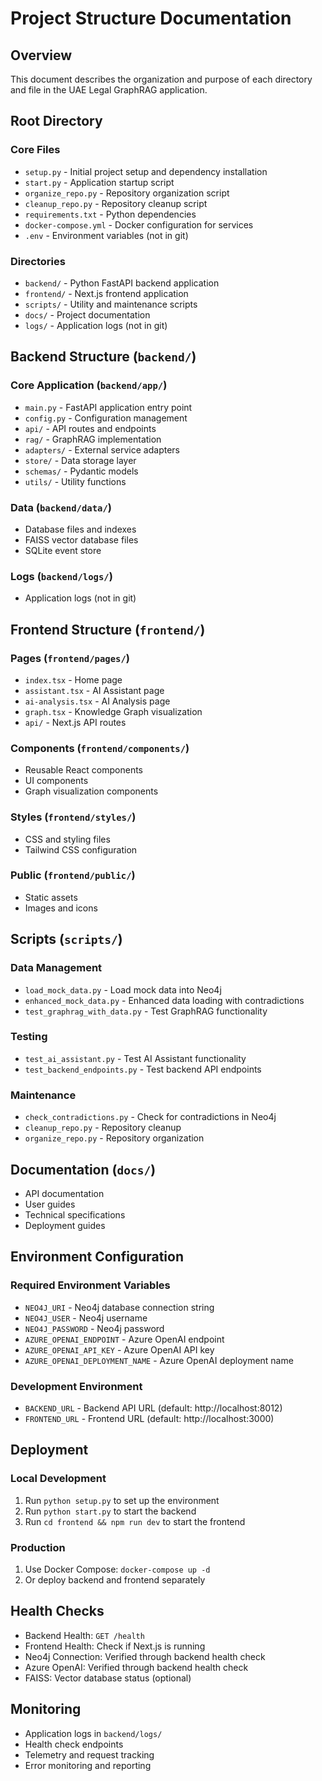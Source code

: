 # Project Structure Documentation

## Overview
This document describes the organization and purpose of each directory and file in the UAE Legal GraphRAG application.

## Root Directory

### Core Files
- `setup.py` - Initial project setup and dependency installation
- `start.py` - Application startup script
- `organize_repo.py` - Repository organization script
- `cleanup_repo.py` - Repository cleanup script
- `requirements.txt` - Python dependencies
- `docker-compose.yml` - Docker configuration for services
- `.env` - Environment variables (not in git)

### Directories
- `backend/` - Python FastAPI backend application
- `frontend/` - Next.js frontend application
- `scripts/` - Utility and maintenance scripts
- `docs/` - Project documentation
- `logs/` - Application logs (not in git)

## Backend Structure (`backend/`)

### Core Application (`backend/app/`)
- `main.py` - FastAPI application entry point
- `config.py` - Configuration management
- `api/` - API routes and endpoints
- `rag/` - GraphRAG implementation
- `adapters/` - External service adapters
- `store/` - Data storage layer
- `schemas/` - Pydantic models
- `utils/` - Utility functions

### Data (`backend/data/`)
- Database files and indexes
- FAISS vector database files
- SQLite event store

### Logs (`backend/logs/`)
- Application logs (not in git)

## Frontend Structure (`frontend/`)

### Pages (`frontend/pages/`)
- `index.tsx` - Home page
- `assistant.tsx` - AI Assistant page
- `ai-analysis.tsx` - AI Analysis page
- `graph.tsx` - Knowledge Graph visualization
- `api/` - Next.js API routes

### Components (`frontend/components/`)
- Reusable React components
- UI components
- Graph visualization components

### Styles (`frontend/styles/`)
- CSS and styling files
- Tailwind CSS configuration

### Public (`frontend/public/`)
- Static assets
- Images and icons

## Scripts (`scripts/`)

### Data Management
- `load_mock_data.py` - Load mock data into Neo4j
- `enhanced_mock_data.py` - Enhanced data loading with contradictions
- `test_graphrag_with_data.py` - Test GraphRAG functionality

### Testing
- `test_ai_assistant.py` - Test AI Assistant functionality
- `test_backend_endpoints.py` - Test backend API endpoints

### Maintenance
- `check_contradictions.py` - Check for contradictions in Neo4j
- `cleanup_repo.py` - Repository cleanup
- `organize_repo.py` - Repository organization

## Documentation (`docs/`)

- API documentation
- User guides
- Technical specifications
- Deployment guides

## Environment Configuration

### Required Environment Variables
- `NEO4J_URI` - Neo4j database connection string
- `NEO4J_USER` - Neo4j username
- `NEO4J_PASSWORD` - Neo4j password
- `AZURE_OPENAI_ENDPOINT` - Azure OpenAI endpoint
- `AZURE_OPENAI_API_KEY` - Azure OpenAI API key
- `AZURE_OPENAI_DEPLOYMENT_NAME` - Azure OpenAI deployment name

### Development Environment
- `BACKEND_URL` - Backend API URL (default: http://localhost:8012)
- `FRONTEND_URL` - Frontend URL (default: http://localhost:3000)

## Deployment

### Local Development
1. Run `python setup.py` to set up the environment
2. Run `python start.py` to start the backend
3. Run `cd frontend && npm run dev` to start the frontend

### Production
1. Use Docker Compose: `docker-compose up -d`
2. Or deploy backend and frontend separately

## Health Checks

- Backend Health: `GET /health`
- Frontend Health: Check if Next.js is running
- Neo4j Connection: Verified through backend health check
- Azure OpenAI: Verified through backend health check
- FAISS: Vector database status (optional)

## Monitoring

- Application logs in `backend/logs/`
- Health check endpoints
- Telemetry and request tracking
- Error monitoring and reporting
